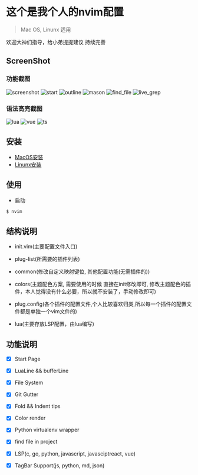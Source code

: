 # 这个是我个人的nvim配置
> Mac OS, Linunx 适用

欢迎大神们指导，给小弟提提建议
持续完善

## ScreenShot
### 功能截图
![screenshot](./screenshot/main.gif)
![start](./screenshot/img/start.png)
![outline](./screenshot/img/outline.png)
![mason](./screenshot/img/mason.png)
![find_file](./screenshot/img/find_file.png)
![live_grep](./screenshot/img/live_grep.png)

### 语法高亮截图
![lua](./screenshot/img/lua_edit.png)
![vue](./screenshot/img/vue_edit.png)
![ts](./screenshot/img/ts_edit.png)


## 安装
- [MacOS安装](./doc/start_mac.md)
- [Linunx安装](./doc/start_linunx.md)


## 使用

- 启动
```bash
$ nvim
```

## 结构说明

- init.vim(主要配置文件入口)
- plug-list(所需要的插件列表)

- common(修改自定义映射键位, 其他配置功能(无需插件的))
- colors(主题配色方案, 需要使用的时候 直接在init修改即可, 修改主题配色的插件，本人觉得没有什么必要，所以就不安装了，手动修改即可)
- plug.config(各个插件的配置文件,个人比较喜欢归类,所以每一个插件的配置文件都是单独一个vim文件的)
- lua(主要存放LSP配置，由lua编写)

## 功能说明
- [x] Start Page
- [x] LuaLine && bufferLine
- [x] File System
- [x] Git Gutter
- [x] Fold && Indent tips
- [x] Color render
- [x] Python virtualenv wrapper
- [x] find file in project
- [x] LSP(c, go, python, javascript, javasciptreact, vue)
- [x] TagBar Support(js, python, md, json)

